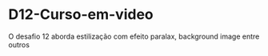 # D12-Curso-em-video

O desafio 12 aborda estilização com efeito paralax, background image entre outros
